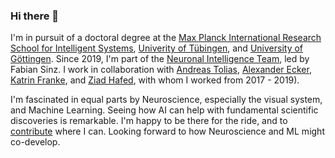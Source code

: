 ### Hi there 👋

I'm in pursuit of a doctoral degree at the [Max Planck International Research School for Intelligent Systems](https://imprs.is.mpg.de/), [Univerity of Tübingen](https://uni-tuebingen.de/), and [University of Göttingen](https://uni-goettingen.de/de/644835.html). Since 2019, I'm part of the [Neuronal Intelligence Team](https://sinzlab.org/), led by Fabian Sinz. I work in collaboration with [Andreas Tolias](https://toliaslab.org/), [Alexander Ecker](https://eckerlab.org/), [Katrin Franke](https://www.eye-tuebingen.de/franke/), and [Ziad Hafed](http://hafedlab.org/), with whom I worked from 2017 - 2019).

I'm fascinated in equal parts by Neuroscience, especially the visual system, and Machine Learning. Seeing how AI can help with fundamental scientific discoveries is remarkable. I'm happy to be there for the ride, and to [contribute](https://www.nature.com/articles/s41586-022-05270-3) where I can. Looking forward to how Neuroscience and ML might co-develop.
